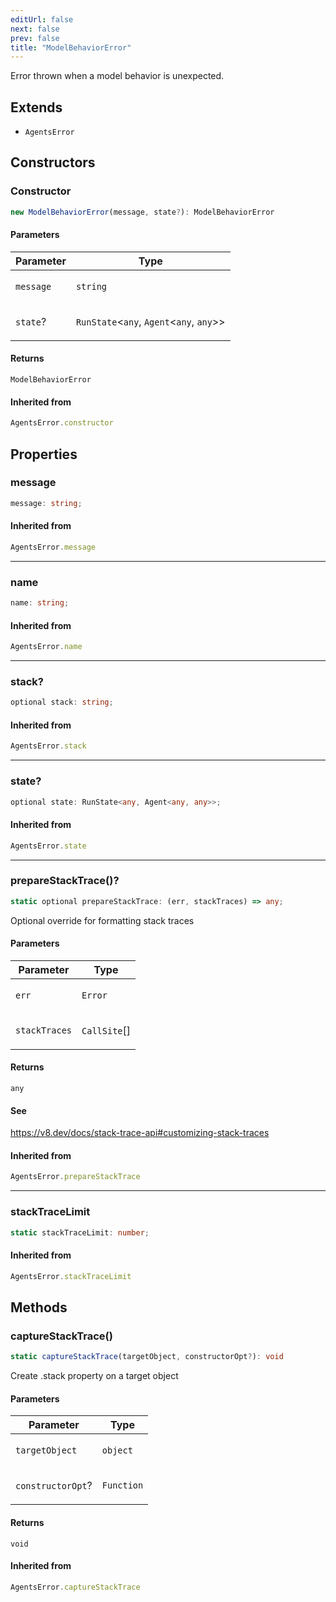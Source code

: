```yaml
---
editUrl: false
next: false
prev: false
title: "ModelBehaviorError"
---
```


Error thrown when a model behavior is unexpected.

## Extends

- `AgentsError`

## Constructors

### Constructor

```ts
new ModelBehaviorError(message, state?): ModelBehaviorError
```

#### Parameters

<table>
<thead>
<tr>
<th>Parameter</th>
<th>Type</th>
</tr>
</thead>
<tbody>
<tr>
<td>

`message`

</td>
<td>

`string`

</td>
</tr>
<tr>
<td>

`state`?

</td>
<td>

`RunState`\<`any`, `Agent`\<`any`, `any`\>\>

</td>
</tr>
</tbody>
</table>

#### Returns

`ModelBehaviorError`

#### Inherited from

```ts
AgentsError.constructor
```

## Properties

### message

```ts
message: string;
```

#### Inherited from

```ts
AgentsError.message
```

***

### name

```ts
name: string;
```

#### Inherited from

```ts
AgentsError.name
```

***

### stack?

```ts
optional stack: string;
```

#### Inherited from

```ts
AgentsError.stack
```

***

### state?

```ts
optional state: RunState<any, Agent<any, any>>;
```

#### Inherited from

```ts
AgentsError.state
```

***

### prepareStackTrace()?

```ts
static optional prepareStackTrace: (err, stackTraces) => any;
```

Optional override for formatting stack traces

#### Parameters

<table>
<thead>
<tr>
<th>Parameter</th>
<th>Type</th>
</tr>
</thead>
<tbody>
<tr>
<td>

`err`

</td>
<td>

`Error`

</td>
</tr>
<tr>
<td>

`stackTraces`

</td>
<td>

`CallSite`[]

</td>
</tr>
</tbody>
</table>

#### Returns

`any`

#### See

https://v8.dev/docs/stack-trace-api#customizing-stack-traces

#### Inherited from

```ts
AgentsError.prepareStackTrace
```

***

### stackTraceLimit

```ts
static stackTraceLimit: number;
```

#### Inherited from

```ts
AgentsError.stackTraceLimit
```

## Methods

### captureStackTrace()

```ts
static captureStackTrace(targetObject, constructorOpt?): void
```

Create .stack property on a target object

#### Parameters

<table>
<thead>
<tr>
<th>Parameter</th>
<th>Type</th>
</tr>
</thead>
<tbody>
<tr>
<td>

`targetObject`

</td>
<td>

`object`

</td>
</tr>
<tr>
<td>

`constructorOpt`?

</td>
<td>

`Function`

</td>
</tr>
</tbody>
</table>

#### Returns

`void`

#### Inherited from

```ts
AgentsError.captureStackTrace
```
